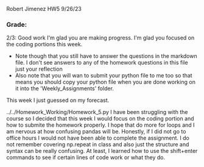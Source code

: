 Robert Jimenez HW5 9/26/23

### Grade: 
2/3: Good work I'm glad you are making progress. I'm glad you focused on the coding portions this week. 
- Note though that you still have to answer the questions in the markdown file. I don't see answers to any of the homework questions in this file just your reflection
- Also note that you will wan to submit your python file to me too so that means you should copy your python file when you are done working on it into the 'Weekly_Assignments' folder. 

This week I just guessed on my forecast. 



../../Homework_Working/Homework_5.py
I have been struggling with the course so I decided that this week I would focus on the coding portion and how to submite the homework properly. I hope that do more for loops and I am nervous at how confusing pandas will be. Honestly, if I did not go to office hours I would not have been able to complete the assignment. I do not remember covering np.repeat in class and also just the structure and syntax can be really confusing. At least, I learned how to use the shift+enter commands to see if certain lines of code work or what they do. 